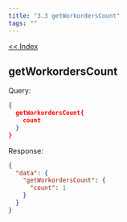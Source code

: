 ```yaml
---
title: "3.3 getWorkordersCount"
tags: ""
---
```

[&lt;&lt; Index](index.html "Go to index")

## getWorkordersCount

Query:

```json
{
  getWorkordersCount{
    count
  }
}
```

Response:

```json
{
  "data": {
    "getWorkordersCount": {
      "count": 1
    }
  }
}
```

